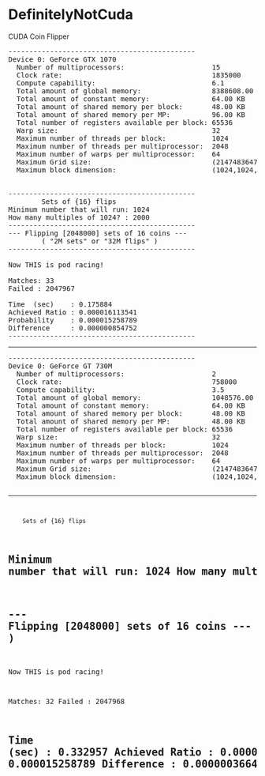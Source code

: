 # DefinitelyNotCuda
CUDA Coin Flipper
<pre>
---------------------------------------------
Device 0: GeForce GTX 1070
  Number of multiprocessors:                     15
  Clock rate:                                    1835000
  Compute capability:                            6.1
  Total amount of global memory:                 8388608.00 KB
  Total amount of constant memory:               64.00 KB
  Total amount of shared memory per block:       48.00 KB
  Total amount of shared memory per MP:          96.00 KB
  Total number of registers available per block: 65536
  Warp size:                                     32
  Maximum number of threads per block:           1024
  Maximum number of threads per multiprocessor:  2048
  Maximum number of warps per multiprocessor:    64
  Maximum Grid size:                             (2147483647,65535,65535)
  Maximum block dimension:                       (1024,1024,64)


---------------------------------------------
        Sets of {16} flips
Minimum number that will run: 1024
How many multiples of 1024? : 2000
---------------------------------------------
--- Flipping [2048000] sets of 16 coins ---
        ( "2M sets" or "32M flips" )
---------------------------------------------

Now THIS is pod racing!

Matches: 33
Failed : 2047967

Time  (sec)    : 0.175884
Achieved Ratio : 0.000016113541
Probability    : 0.000015258789
Difference     : 0.000000854752
---------------------------------------------
</pre>
<hr>
<pre>
---------------------------------------------
Device 0: GeForce GT 730M
  Number of multiprocessors:                     2
  Clock rate:                                    758000
  Compute capability:                            3.5
  Total amount of global memory:                 1048576.00 KB
  Total amount of constant memory:               64.00 KB
  Total amount of shared memory per block:       48.00 KB
  Total amount of shared memory per MP:          48.00 KB
  Total number of registers available per block: 65536
  Warp size:                                     32
  Maximum number of threads per block:           1024
  Maximum number of threads per multiprocessor:  2048
  Maximum number of warps per multiprocessor:    64
  Maximum Grid size:                             (2147483647,65535,65535)
  Maximum block dimension:                       (1024,1024,64)


---------------------------------------------
        Sets of {16} flips
Minimum number that will run: 1024
How many multiples of 1024? : 2000
---------------------------------------------
--- Flipping [2048000] sets of 16 coins ---
        ( "2M sets" or "32M flips" )
---------------------------------------------

Now THIS is pod racing!

Matches: 32
Failed : 2047968

Time  (sec)    : 0.332957
Achieved Ratio : 0.000015625244
Probability    : 0.000015258789
Difference     : 0.000000366455
---------------------------------------------
</pre>
